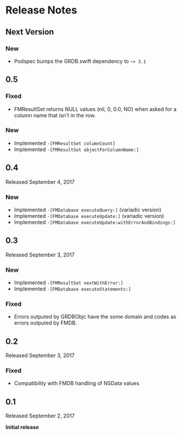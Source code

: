 Release Notes
=============

## Next Version

### New

- Podspec bumps the GRDB.swift dependency to `~> 3.1`


## 0.5

### Fixed

- FMResultSet returns NULL values (nil, 0, 0.0, NO) when asked for a column name that isn't in the row.

### New

- Implemented `-[FMResultSet columnCount]`
- Implemented `-[FMResultSet objectForColumnName:]`


## 0.4

Released September 4, 2017

### New

- Implemented `-[FMDatabase executeQuery:]` (variadic version)
- Implemented `-[FMDatabase executeUpdate:]` (variadic version)
- Implemented `-[FMDatabase executeUpdate:withErrorAndBindings:]`


## 0.3

Released September 3, 2017

### New

- Implemented `-[FMResultSet nextWithError:]`
- Implemented `-[FMDatabase executeStatements:]`

### Fixed

- Errors outputed by GRDBObjc have the some domain and codes as errors outputed by FMDB.


## 0.2

Released September 3, 2017

### Fixed

- Compatibility with FMDB handling of NSData values

## 0.1

Released September 2, 2017

**Initial release**
